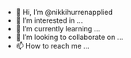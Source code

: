 - 👋 Hi, I’m @nikkihurrenapplied
- 👀 I’m interested in ...
- 🌱 I’m currently learning ...
- 💞️ I’m looking to collaborate on ...
- 📫 How to reach me ...

<!---
nikkihurrenapplied/nikkihurrenapplied is a ✨ special ✨ repository because its `README.md` (this file) appears on your GitHub profile.
You can click the Preview link to take a look at your changes.
--->
